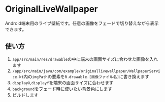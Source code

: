 # OriginalLiveWallpaper
Android端末用のライブ壁紙です。任意の画像をフェードで切り替えながら表示できます。

## 使い方
1. `app/src/main/res/drawable`の中に端末の画面サイズに合わせた画像を入れます
2. `/app/src/main/java/com/example/originallivewallpaper/WallpaperService.kt`内の`imgPath`の要素を`R.drawable.[画像ファイル名]`に書き換えます
3. `displayX`,`displayY`を端末の画面サイズに合わせます
4. `background`をフェード時に使いたい背景色にします
5. ビルドします

